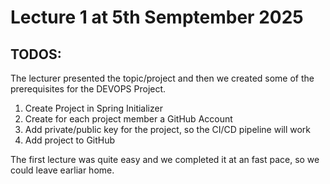 # Lecture 1 at 5th Semptember 2025

## TODOS:

The lecturer presented the topic/project and then we created some of the prerequisites for the DEVOPS Project.

1. Create Project in Spring Initializer
2. Create for each project member a GitHub Account
3. Add private/public key for the project, so the CI/CD pipeline will work
4. Add project to GitHub

The first lecture was quite easy and we completed it at an fast pace, so we could leave earliar home.

